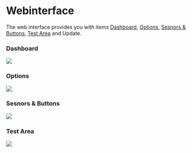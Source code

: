 # Webinterface 
The web interface provides you with items [Dashboard](#webinterface), [Options](#webinterface), [Sesnors & Buttons](#sesnors-buttons), [Test Area](#test-area) and Update.

### Dashboard
![](/webinterface_main.png)
### Options
![](/webinterface_config.png)
### Sesnors & Buttons
![](/webinterface_sesnors_buttons.png)
### Test Area
![](/webinterface_test.png)